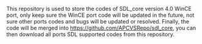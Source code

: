 This repository is used to store the codes of SDL_core version 4.0 WinCE port, only keep sure the WinCE port code will be updated in the future, not sure other ports codes and bugs will be updated or resolved.
Finally, the code will be merged into https://github.com/APCVSRepo/sdl_core, you can then download all ports SDL supported codes from this repository.
